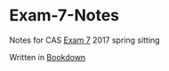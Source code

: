# Exam-7-Notes

Notes for CAS [Exam 7](http://cliffordlau.github.io/Exam-7-Notes/) 2017 spring sitting

Written in [Bookdown](https://bookdown.org)
